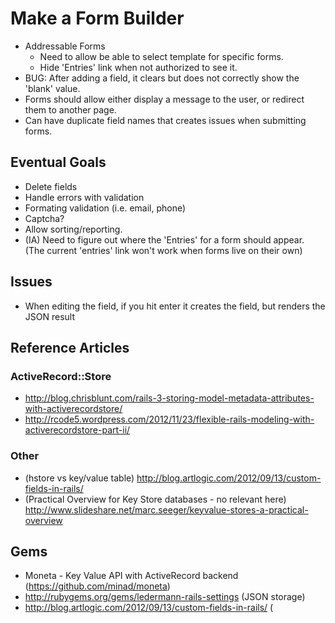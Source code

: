 # Make a Form Builder

* Addressable Forms
    - Need to allow be able to select template for specific forms.
    - Hide 'Entries' link when not authorized to see it.
* BUG: After adding a field, it clears but does not correctly show the 'blank' value.
* Forms should allow either display a message to the user, or redirect them to another page.
* Can have duplicate field names that creates issues when submitting forms.

## Eventual Goals

* Delete fields
* Handle errors with validation
* Formating validation (i.e. email, phone)
* Captcha?
* Allow sorting/reporting.
* (IA) Need to figure out where the 'Entries' for a form should appear. (The current 'entries' link won't work when forms live on their own)

## Issues

* When editing the field, if you hit enter it creates the field, but renders the JSON result

## Reference Articles

### ActiveRecord::Store

* http://blog.chrisblunt.com/rails-3-storing-model-metadata-attributes-with-activerecordstore/
* http://rcode5.wordpress.com/2012/11/23/flexible-rails-modeling-with-activerecordstore-part-ii/

### Other

* (hstore vs key/value table) http://blog.artlogic.com/2012/09/13/custom-fields-in-rails/
* (Practical Overview for Key Store databases - no relevant here) http://www.slideshare.net/marc.seeger/keyvalue-stores-a-practical-overview

## Gems

* Moneta - Key Value API with ActiveRecord backend (https://github.com/minad/moneta)
* http://rubygems.org/gems/ledermann-rails-settings (JSON storage)
* http://blog.artlogic.com/2012/09/13/custom-fields-in-rails/ (